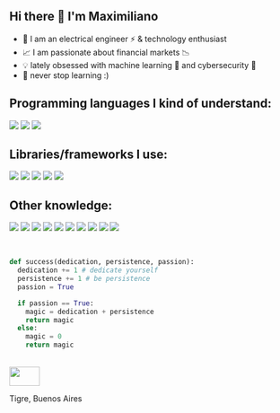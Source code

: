 ## Hi there 👋 I'm Maximiliano

- 👷 I am an electrical engineer ⚡ & technology enthusiast
- 📈 I am passionate about financial markets 📉
- 💡 lately obsessed with machine learning 🤖 and cybersecurity 👮
- 🏃 never stop learning :)

<h2>Programming languages I kind of understand:</h2>
<p>
  <img src="https://img.shields.io/badge/-Python-blue">
  <img src="https://img.shields.io/badge/-Bash-red">
  <img src="https://img.shields.io/badge/-Arduino-lightblue">
</p>
<h2>Libraries/frameworks I use:</h2>
<p>
  <img src="https://img.shields.io/badge/-Pandas-yellow">
  <img src="https://img.shields.io/badge/-Matplotlib-orange">
  <img src="https://img.shields.io/badge/-Flask-lightgrey">
  <img src="https://img.shields.io/badge/-Scikit_learn-blue">
  <img src="https://img.shields.io/badge/-Metasploit-red">
 </p>
<h2>Other knowledge:</h2>
<p>
  <img src="https://img.shields.io/badge/-SAP-yellow">
  <img src="https://img.shields.io/badge/-MySQL-blue">
  <img src="https://img.shields.io/badge/-HTML-blueviolet">
  <img src="https://img.shields.io/badge/-CSS-green">
  <img src="https://img.shields.io/badge/-Linux-orange">
  <img src="https://img.shields.io/badge/-Docker-lightblue">
  <img src="https://img.shields.io/badge/-Git-red">
  <img src="https://img.shields.io/badge/-Markdown-pink">
  <img src="https://img.shields.io/badge/-Office-green">
  <img src="https://img.shields.io/badge/-Autocad-grey">
</p>

<br>

```python
def success(dedication, persistence, passion):
  dedication += 1 # dedicate yourself
  persistence += 1 # be persistence
  passion = True

  if passion == True:
    magic = dedication + persistence
    return magic
  else:
    magic = 0
    return magic

```
<br>
<img src="https://upload.wikimedia.org/wikipedia/commons/thumb/1/1a/Flag_of_Argentina.svg/1024px-Flag_of_Argentina.svg.png"  width="54" height="34">
<p>
 Tigre, Buenos Aires
</p>
